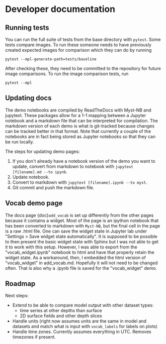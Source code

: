 # Developer documentation

## Running tests

You can run the full suite of tests from the base directory with `pytest`. Some tests compare images. To run these someone needs to have previously created expected images for comparison which they can do by running

`pytest --mpl-generate-path=tests/baseline`

After checking these, they need to be committed to the repository for future image comparisons. To run the image comparison tests, run

`pytest --mpl`


## Updating docs

The demo notebooks are compiled by ReadTheDocs with Myst-NB and jupytext. These packages allow for a 1-1 mapping between a Jupyter notebook and a markdown file that can be interpreted for compilation. The markdown version of each demo is what is git-tracked because changes can be tracked better in that format. Note that currently a couple of the notebooks are in fact being stored as Jupyter notebooks so that they can be run locally.

The steps for updating demo pages:
1. If you don't already have a notebook version of the demo you want to update, convert from markdown to notebook with `jupytext [filename].md --to ipynb`.
2. Update notebook.
3. Convert to markdown with `jupytext [filename].ipynb --to myst`.
4. Git commit and push the markdown file.


## Vocab demo page

The docs page {doc}`add_vocab` is set up differently from the other pages because it contains a widget. Most of the page is an ipython notebook that has been converted to markdown with `Myst-NB`, but the final cell in the page is a raw .html file. One can save the widget state in Jupyter lab under "Settings > Save widget state automatically". It is supposed to be possible to then present the basic widget state with Sphinx but I was not able to get it to work with this setup. However, I was able to export from the "vocab_widget.ipynb" notebook to html and have that properly retain the widget state. As a workaround, then, I embedded the html version of "vocab_widget" in add_vocab.md. Hopefully it will not need to be changed often. That is also why a .ipynb file is saved for the "vocab_widget" demo.


## Roadmap

Next steps:

* Extend to be able to compare model output with other dataset types:
  * time series at other depths than surface
  * 2D surface fields and other depth slices
* Handle units (right now assumes units are the same in model and datasets and match what is input with `vocab_labels` for labels on plots)
* Handle time zones. Currently assumes everything in UTC. Removes timezones if present.
